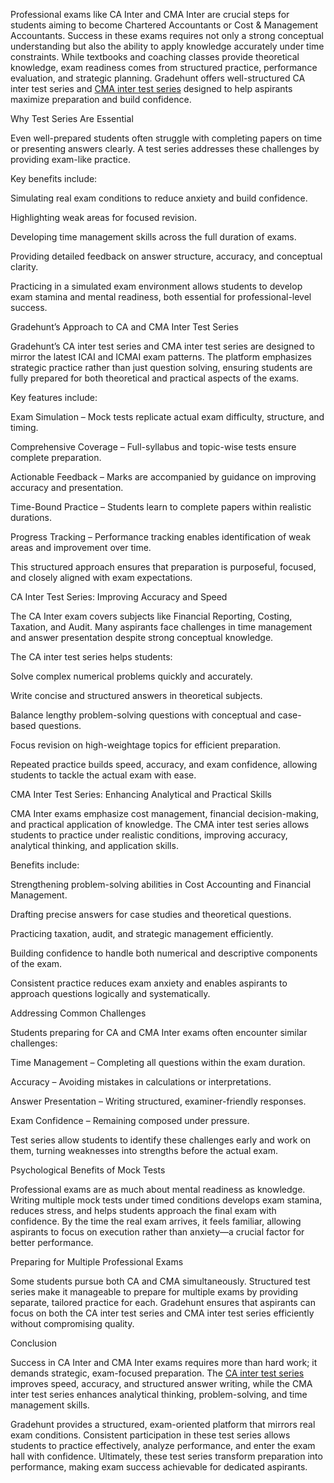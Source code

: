 Professional exams like CA Inter and CMA Inter are crucial steps for students aiming to become Chartered Accountants or Cost & Management Accountants.
Success in these exams requires not only a strong conceptual understanding but also the ability to apply knowledge accurately under time constraints. 
While textbooks and coaching classes provide theoretical knowledge, exam readiness comes from structured practice, performance evaluation, and strategic
planning. Gradehunt offers well-structured CA inter test series and [CMA inter test series](https://gradehunt.com/course/cma-test-series) designed to help aspirants maximize preparation and build 
confidence.

Why Test Series Are Essential

Even well-prepared students often struggle with completing papers on time or presenting answers clearly. A test series addresses these challenges by providing exam-like practice.

Key benefits include:

Simulating real exam conditions to reduce anxiety and build confidence.

Highlighting weak areas for focused revision.

Developing time management skills across the full duration of exams.

Providing detailed feedback on answer structure, accuracy, and conceptual clarity.

Practicing in a simulated exam environment allows students to develop exam stamina and mental readiness, both essential for professional-level success.

Gradehunt’s Approach to CA and CMA Inter Test Series

Gradehunt’s CA inter test series and CMA inter test series are designed to mirror the latest ICAI and ICMAI exam patterns. The platform emphasizes strategic practice rather than just question solving, ensuring students are fully prepared for both theoretical and practical aspects of the exams.

Key features include:

Exam Simulation – Mock tests replicate actual exam difficulty, structure, and timing.

Comprehensive Coverage – Full-syllabus and topic-wise tests ensure complete preparation.

Actionable Feedback – Marks are accompanied by guidance on improving accuracy and presentation.

Time-Bound Practice – Students learn to complete papers within realistic durations.

Progress Tracking – Performance tracking enables identification of weak areas and improvement over time.

This structured approach ensures that preparation is purposeful, focused, and closely aligned with exam expectations.

CA Inter Test Series: Improving Accuracy and Speed

The CA Inter exam covers subjects like Financial Reporting, Costing, Taxation, and Audit. Many aspirants face challenges in time management and answer presentation despite strong conceptual knowledge.

The CA inter test series helps students:

Solve complex numerical problems quickly and accurately.

Write concise and structured answers in theoretical subjects.

Balance lengthy problem-solving questions with conceptual and case-based questions.

Focus revision on high-weightage topics for efficient preparation.

Repeated practice builds speed, accuracy, and exam confidence, allowing students to tackle the actual exam with ease.

CMA Inter Test Series: Enhancing Analytical and Practical Skills

CMA Inter exams emphasize cost management, financial decision-making, and practical application of knowledge. The CMA inter test series allows students to practice under realistic conditions, improving accuracy, analytical thinking, and application skills.

Benefits include:

Strengthening problem-solving abilities in Cost Accounting and Financial Management.

Drafting precise answers for case studies and theoretical questions.

Practicing taxation, audit, and strategic management efficiently.

Building confidence to handle both numerical and descriptive components of the exam.

Consistent practice reduces exam anxiety and enables aspirants to approach questions logically and systematically.

Addressing Common Challenges

Students preparing for CA and CMA Inter exams often encounter similar challenges:

Time Management – Completing all questions within the exam duration.

Accuracy – Avoiding mistakes in calculations or interpretations.

Answer Presentation – Writing structured, examiner-friendly responses.

Exam Confidence – Remaining composed under pressure.

Test series allow students to identify these challenges early and work on them, turning weaknesses into strengths before the actual exam.

Psychological Benefits of Mock Tests

Professional exams are as much about mental readiness as knowledge. Writing multiple mock tests under timed conditions develops exam stamina, reduces stress, and helps students approach the final exam with confidence. By the time the real exam arrives, it feels familiar, allowing aspirants to focus on execution rather than anxiety—a crucial factor for better performance.

Preparing for Multiple Professional Exams

Some students pursue both CA and CMA simultaneously. Structured test series make it manageable to prepare for multiple exams by providing separate, tailored practice for each. Gradehunt ensures that aspirants can focus on both the CA inter test series and CMA inter test series efficiently without compromising quality.

Conclusion

Success in CA Inter and CMA Inter exams requires more than hard work; it demands strategic, exam-focused preparation. The [CA inter test series](https://gradehunt.com/ca-inter-test-series) improves
speed, accuracy, and structured answer writing, while the CMA inter test series enhances analytical thinking, problem-solving, and time management 
skills.

Gradehunt provides a structured, exam-oriented platform that mirrors real exam conditions. Consistent participation in these test series allows 
students to practice effectively, analyze performance, and enter the exam hall with confidence. Ultimately, these test series transform preparation
into performance, making exam success achievable for dedicated aspirants.
